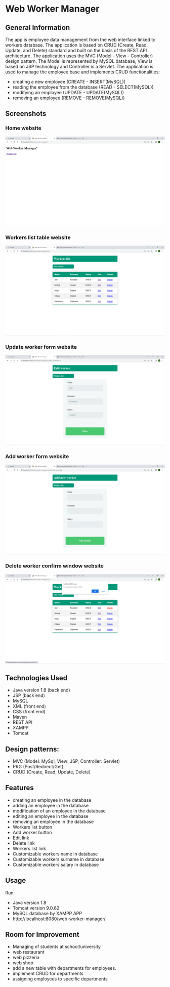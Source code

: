 # Web Worker Manager

## General Information
The app is employee data management from the web interface linked to workers database. The application is based on CRUD (Create, Read, Update, and Delete) standard and built on the basis of the REST API architecture. The application uses the MVC (Model - View - Controller) design pattern. The Model is represented by MySQL database, View is based on JSP technology and Controller is a Servlet. The application is used to manage the employee base and implements CRUD functionalities:
- creating a new employee (CREATE - INSERT(MySQL))
- reading the employee from the database (READ - SELECT(MySQL))
- modifying an employee (UPDATE - UPDATE(MySQL))
- removing an employee (REMOVE - REMOVE(MySQL))

## Screenshots
### Home website
![Home](./img/home.png)

### Workers list table website
![Worker list](./img/workersListTable.png)

### Update worker form website
![Update form](./img/editWorkerForm.png)

### Add worker form website
![Add form](./img/addWorkerForm.png)

### Delete worker confirm window website
![Delete window](./img/deleteWorkerWindow.png)

## Technologies Used
- Java version 1.8 (back end)
- JSP (back end)
- MySQL
- XML (front end)
- CSS (front end)
- Maven
- REST API
- XAMPP
- Tomcat

## Design patterns:
- MVC (Model: MySql, View: JSP, Controller: Servlet)
- PRG (Post/Redirect/Get)
- CRUD (Create, Read, Update, Delete)

## Features
- creating an employee in the database
- adding an employee in the database
- modification of an employee in the database
- editing an employee in the database
- removing an employee in the database
- Workers list button
- Add worker button
- Edit link
- Delete link
- Workers list link
- Customizable workers name in database
- Customizable workers surname in database
- Customizable workers salary in database

## Usage
Run:
- Java version 1.8
- Tomcat version 9.0.62
- MySQL database by XAMPP APP
- http://localhost:8080/web-worker-manager/

## Room for Improvement
- Managing of students at school/university
- web restaurant
- web pizzeria
- web shop
- add a new table with departments for employees.
- implement CRUD for departments
- assigning employees to specific departments